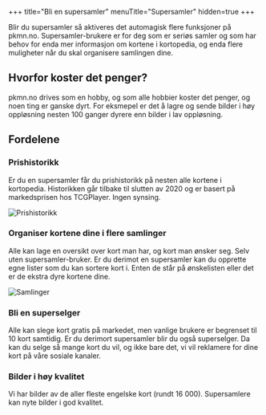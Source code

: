 +++
title="Bli en supersamler"
menuTitle="Supersamler"
hidden=true
+++

Blir du supersamler så aktiveres det automagisk flere funksjoner på pkmn.no. Supersamler-brukere er for deg som er seriøs samler
og som har behov for enda mer informasjon om kortene i kortopedia, og enda flere muligheter når du skal organisere samlingen dine.

## Hvorfor koster det penger?

pkmn.no drives som en hobby, og som alle hobbier koster det penger, og noen ting er ganske dyrt. For eksmepel er det å lagre og sende bilder i høy oppløsning nesten 100 ganger dyrere enn bilder i lav oppløsning.

## Fordelene

### Prishistorikk

Er du en supersamler får du prishistorikk på nesten alle kortene i kortopedia. Historikken går tilbake til slutten av 2020 og er basert på markedsprisen hos TCGPlayer. Ingen synsing.

![Prishistorikk](https://pkmn.no/storage/wiki/image.png)

### Organiser kortene dine i flere samlinger

Alle kan lage en oversikt over kort man har, og kort man ønsker seg. Selv uten supersamler-bruker. Er du derimot en supersamler kan du opprette egne lister som du kan sortere kort i. Enten de står på ønskelisten eller det er de ekstra dyre kortene dine.

![Samlinger](https://pkmn.no/storage/wiki/Skjermbilde.PNG)

### Bli en superselger

Alle kan slege kort gratis på markedet, men vanlige brukere er begrenset til 10 kort samtidig. Er du derimort supersamler blir du også superselger. Da kan du selge så mange kort du vil, og ikke bare det, vi vil reklamere for dine kort på våre sosiale kanaler.

### Bilder i høy kvalitet

Vi har bilder av de aller fleste engelske kort (rundt 16 000). Supersamlere kan nyte bilder i god kvalitet.
